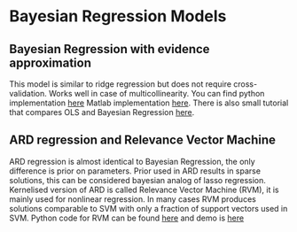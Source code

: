 # Bayesian Regression Models

## Bayesian Regression with evidence approximation

This model is similar to ridge regression but does not require cross-validation. Works well in case of multicollinearity.
You can find python implementation [here](https://github.com/AmazaspShumik/Bayesian-Regression-Methods/blob/master/bayesian_regression.py) Matlab implementation [here](https://github.com/AmazaspShumik/Bayesian-Regression-Methods/blob/master/BayesianRegression.m). There is also small tutorial that compares OLS and Bayesian Regression [here](https://github.com/AmazaspShumik/Bayesian-Regression-Methods/blob/master/bayesian_regression_demo.ipynb).


## ARD regression and Relevance Vector Machine

ARD regression is almost identical to Bayesian Regression, the only difference is prior on parameters. Prior used in ARD results in sparse solutions, this can be considered bayesian analog of lasso regression.
Kernelised version of ARD is called Relevance Vector Machine (RVM), it is mainly used for nonlinear regression. In many cases RVM produces solutions comparable to SVM with only a fraction of support vectors used in SVM.
Python code for RVM can be found [here](https://github.com/AmazaspShumik/Bayesian-Regression-Methods/blob/master/sparse_bayesian_learner.py) and demo is [here](https://github.com/AmazaspShumik/Bayesian-Regression-Methods/blob/master/ard_rvm_demo.ipynb)








